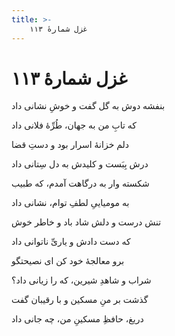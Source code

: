 ```yaml
---
title: >-
    غزل شمارهٔ ۱۱۳
---
```

# غزل شمارهٔ ۱۱۳

<div class="b" id="bn1"><div class="m1"><p>بنفشه دوش به گل گفت و خوشِ نشانی داد</p></div>
<div class="m2"><p>که تابِ من به جهان، طُرِّهٔ فلانی داد</p></div></div>
<div class="b" id="bn2"><div class="m1"><p>دلم خزانهٔ اسرار بود و دستِ قضا</p></div>
<div class="m2"><p>درش بِبَست و کلیدش به دل سِتانی داد</p></div></div>
<div class="b" id="bn3"><div class="m1"><p>شکسته وار به درگاهت آمدم، که طبیب</p></div>
<div class="m2"><p>به مومیاییِ لطفِ توام، نشانی داد</p></div></div>
<div class="b" id="bn4"><div class="m1"><p>تنش درست و دلش شاد باد و خاطر خوش</p></div>
<div class="m2"><p>که دست دادش و یاریِّ ناتوانی داد</p></div></div>
<div class="b" id="bn5"><div class="m1"><p>برو معالجهٔ خود کن ای نصیحتگو</p></div>
<div class="m2"><p>شراب و شاهدِ شیرین، که را زیانی داد؟</p></div></div>
<div class="b" id="bn6"><div class="m1"><p>گذشت بر منِ مسکین و با رقیبان گفت</p></div>
<div class="m2"><p>دریغ، حافظِ مسکینِ من، چه جانی داد</p></div></div>